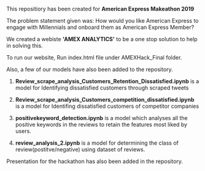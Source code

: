 This repositiory has been created for **American Express Makeathon 2019**

The problem statement given was: How would you like American Express to engage with Millennials and onboard them as American Express Member?

We created a webiste **'AMEX ANALYTICS'** to be a one stop solution to help in solving this. 

To run our website, Run index.html file under AMEXHack_Final folder.

Also, a few of our models have also been added to the repository. 
1. **Review_scrape_analysis_Customers_Retention_Dissatisfied.ipynb** is a model for Identifying dissatisfied customers through scraped tweets

2. **Review_scrape_analysis_Customers_competition_dissatisfied.ipynb** is a model for Identifing dissatisfied customers of competitor companies

3. **positivekeyword_detection.ipynb** is a model which analyses all the positive keywords in the reviews to retain the features most liked by users.

4. **review_analysis_2.ipynb** is a model for determining the class of review(postitve/negative) using dataset of reviews. 

Presentation for the hackathon has also been added in the repository.





